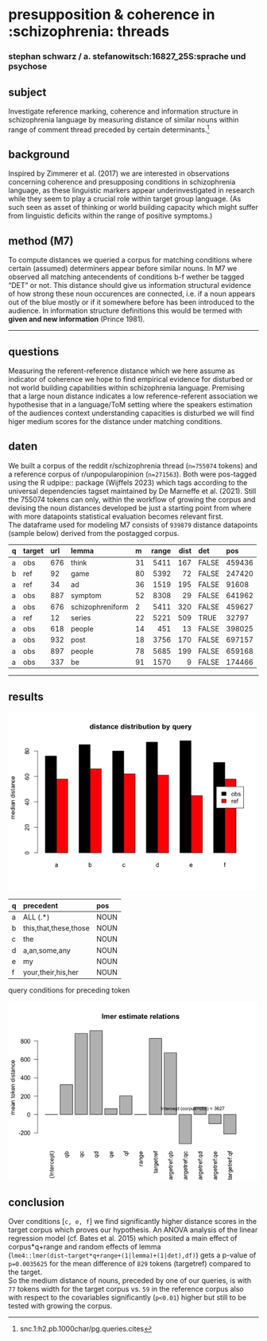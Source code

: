 <!--# xTitle-->

# presupposition & coherence in :schizophrenia: threads

### stephan schwarz / a. stefanowitsch:16827_25S:sprache und psychose

## subject

Investigate reference marking, coherence and information structure in schizophrenia language by measuring distance of similar nouns within range of comment thread preceded by certain determinants.[^1]

## background

Inspired by Zimmerer et al. (2017) we are interested in observations concerning coherence and presupposing conditions in schizophrenia language, as these linguistic markers appear underinvestigated in research while they seem to play a crucial role within target group language. (As such seen as asset of thinking or world building capacity which might suffer from linguistic deficits within the range of positive symptoms.)

## method (M7)

To compute distances we queried a corpus for matching conditions where certain (assumed) determiners appear before similar nouns. In M7 we observed all matching antecendents of conditions b-f wether be tagged “DET” or not. This distance should give us information structural evidence of how strong these noun occurences are connected, i.e. if a noun appears out of the blue mostly or if it somewhere before has been introduced to the audience. In information structure definitions this would be termed with **given and new information** (Prince 1981).

------------------------------------------------------------------------

## questions

Measuring the referent-reference distance which we here assume as indicator of coherence we hope to find empirical evidence for disturbed or not world building capabilities within schizophrenia language. Premising that a large noun distance indicates a low reference-referent association we hypothesise that in a language/ToM setting where the speakers estimation of the audiences context understanding capacities is disturbed we will find higer medium scores for the distance under matching conditions.

## daten

We built a corpus of the reddit r/schizophrenia thread (`n=755074` tokens) and a reference corpus of r/unpopularopinion (`n=271563`). Both were pos-tagged using the R udpipe:: package (Wijffels 2023) which tags according to the universal dependencies tagset maintained by De Marneffe et al. (2021). Still the 755074 tokens can only, within the workflow of growing the corpus and devising the noun distances developed be just a starting point from where with more datapoints statistical evaluation becomes relevant first.  
The dataframe used for modeling M7 consists of `939879` distance datapoints (sample below) derived from the postagged corpus.

| q   | target | url | lemma            | m   | range | dist | det   | pos    |
|:----|:-------|:----|:-----------------|:----|------:|-----:|:------|:-------|
| a   | obs    | 676 | think            | 31  |  5411 |  167 | FALSE | 459436 |
| b   | ref    | 92  | game             | 80  |  5392 |   72 | FALSE | 247420 |
| a   | ref    | 34  | ad               | 36  |  1519 |  195 | FALSE | 91608  |
| a   | obs    | 887 | symptom          | 52  |  8308 |   29 | FALSE | 641962 |
| a   | obs    | 676 | schizophreniform | 2   |  5411 |  320 | FALSE | 459627 |
| a   | ref    | 12  | series           | 22  |  5221 |  509 | TRUE  | 32797  |
| a   | obs    | 618 | people           | 14  |   451 |   13 | FALSE | 398025 |
| a   | obs    | 932 | post             | 18  |  3756 |  170 | FALSE | 697157 |
| a   | obs    | 897 | people           | 78  |  5685 |  199 | FALSE | 659168 |
| a   | obs    | 337 | be               | 91  |  1570 |    9 | FALSE | 174466 |

------------------------------------------------------------------------

## results

![](plots/distance-distribution-df7-viz1-1.png)

| q   | precedent             | pos  |
|:----|:----------------------|:-----|
| a   | ALL (.\*)             | NOUN |
| b   | this,that,these,those | NOUN |
| c   | the                   | NOUN |
| d   | a,an,some,any         | NOUN |
| e   | my                    | NOUN |
| f   | your,their,his,her    | NOUN |

query conditions for preceding token

![](plots/lmer-plot-df7-lmeplot-1.png)

<!-------->

## conclusion

Over conditions <!--**B** (``` this, that, these, those, DET ```)-->\[`c, e, f`\] we find significantly higher distance scores in the target corpus which proves our hypothesis. An ANOVA analysis of the linear regression model (cf. Bates et al. 2015) which posited a main effect of corpus\*q+range and random effects of lemma (`lme4::lmer(dist~target*q+range+(1|lemma)+(1|det),df)`) gets a p-value of `p=0.0035625` for the mean difference of `829` tokens (targetref) compared to the target.  
So the medium distance of nouns, preceded by one of our queries, is with `77` tokens width for the target corpus vs. `59` in the reference corpus also with respect to the covariables significantly (`p<0.01`) higher but still to be tested with growing the corpus.

<!--![](QR_poster-ext.png)-->
<!--## B. REF-->

[^1]: snc.1:h2.pb.1000char/pg.queries.cites
